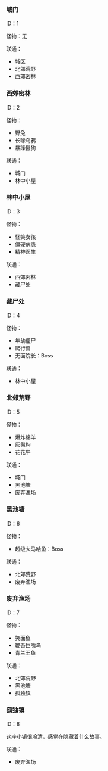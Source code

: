 ### 城门

ID：1

怪物：无

联通：

- 城区
- 北郊荒野
- 西郊密林

### 西郊密林

ID：2

怪物：

- 野兔
- 长喙乌鸦
- 暴躁鬣狗

联通：

- 城门
- 林中小屋

### 林中小屋

ID：3

怪物：

- 怪笑女孩
- 僵硬病患
- 精神医生

联通：

- 西郊密林
- 藏尸处

### 藏尸处

ID：4

怪物：

- 年幼僵尸
- 爬行兽
- 无面院长：Boss

联通：

- 林中小屋

### 北郊荒野

ID：5

怪物：

- 爆炸绵羊
- 灰鬣狗
- 花花牛

联通：

- 城门
- 黑池塘
- 废弃渔场

### 黑池塘

ID：6

怪物：

- 超级大马哈鱼：Boss

联通：

- 北郊荒野
- 废弃渔场

### 废弃渔场

ID：7

怪物：

- 笑面鱼
- 鞭苔巨嘴鸟
- 青兰王鱼

联通：

- 北郊荒野
- 黑池塘
- 孤独镇

### 孤独镇

ID：8

这座小镇很冷清，感觉在隐藏着什么故事。

联通：

- 废弃渔场
